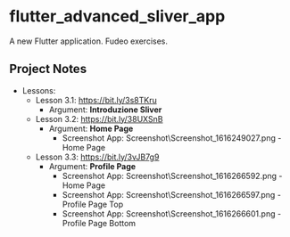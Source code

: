 # flutter_advanced_sliver_app

A new Flutter application. Fudeo exercises.

## Project Notes

- Lessons:
    - Lesson 3.1: https://bit.ly/3s8TKru
        - Argument: **Introduzione Sliver**
    - Lesson 3.2: https://bit.ly/38UXSnB
        - Argument: **Home Page**
            - Screenshot App: Screenshot\Screenshot_1616249027.png - Home Page
    - Lesson 3.3: https://bit.ly/3vJB7g9
        - Argument: **Profile Page**
            - Screenshot App: Screenshot\Screenshot_1616266592.png - Home Page
            - Screenshot App: Screenshot\Screenshot_1616266597.png - Profile Page Top
            - Screenshot App: Screenshot\Screenshot_1616266601.png - Profile Page Bottom
